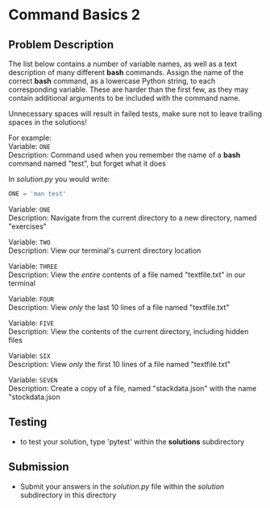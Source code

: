 # Command Basics 2

## Problem Description
The list below contains a number of variable names, as well as a text description of many different **bash** commands. Assign the name of the correct **bash** command, as a lowercase Python string, to each corresponding variable. These are harder than the first few, as they may contain additional arguments to be included with the command name.  

Unnecessary spaces will result in failed tests, make sure not to leave trailing spaces in the solutions!

For example:  
Variable: `ONE`  
Description: Command used when you remember the name of a **bash** command named "test", but forget what it does

In *solution.py* you would write:
```python
ONE = 'man test'
```

Variable: `ONE`  
Description: Navigate from the current directory to a new directory, named "exercises"  

Variable: `TWO`  
Description: View our terminal's current directory location  

Variable: `THREE`  
Description: View the *entire* contents of a file named "textfile.txt" in our terminal  

Variable: `FOUR`  
Description: View *only* the last 10 lines of a file named "textfile.txt"  

Variable: `FIVE`  
Description: View the contents of the current directory, including hidden files  

Variable: `SIX`  
Description: View *only* the first 10 lines of a file named "textfile.txt"  

Variable: `SEVEN`  
Description: Create a copy of a file, named "stackdata.json" with the name "stockdata.json  

## Testing
* to test your solution, type 'pytest' within the **solutions** subdirectory

## Submission
* Submit your answers in the *solution.py* file within the *solution* subdirectory in this directory
